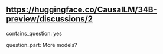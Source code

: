 ## https://huggingface.co/CausalLM/34B-preview/discussions/2

contains_question: yes

question_part: More models?